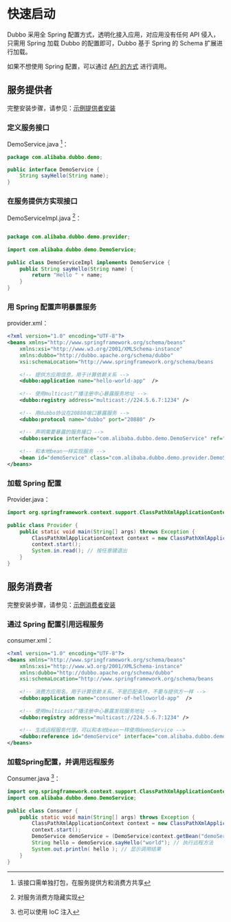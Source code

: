 
# 快速启动

Dubbo 采用全 Spring 配置方式，透明化接入应用，对应用没有任何 API 侵入，只需用 Spring 加载 Dubbo 的配置即可，Dubbo 基于 Spring 的 Schema 扩展进行加载。

如果不想使用 Spring 配置，可以通过 [API 的方式](./configuration/api.md) 进行调用。

## 服务提供者

完整安装步骤，请参见：[示例提供者安装](http://dubbo.apache.org/books/dubbo-admin-book/install/provider-demo.html)

### 定义服务接口

DemoService.java [^1]：

```java
package com.alibaba.dubbo.demo;

public interface DemoService {
    String sayHello(String name);
}
```

### 在服务提供方实现接口

DemoServiceImpl.java [^2]：

```java

package com.alibaba.dubbo.demo.provider;
 
import com.alibaba.dubbo.demo.DemoService;
 
public class DemoServiceImpl implements DemoService {
    public String sayHello(String name) {
        return "Hello " + name;
    }
}
```

### 用 Spring 配置声明暴露服务 

provider.xml：

```xml
<?xml version="1.0" encoding="UTF-8"?>
<beans xmlns="http://www.springframework.org/schema/beans"
    xmlns:xsi="http://www.w3.org/2001/XMLSchema-instance"
    xmlns:dubbo="http://dubbo.apache.org/schema/dubbo"
    xsi:schemaLocation="http://www.springframework.org/schema/beans        http://www.springframework.org/schema/beans/spring-beans-4.3.xsd        http://dubbo.apache.org/schema/dubbo        http://dubbo.apache.org/schema/dubbo/dubbo.xsd">
 
    <!-- 提供方应用信息，用于计算依赖关系 -->
    <dubbo:application name="hello-world-app"  />
 
    <!-- 使用multicast广播注册中心暴露服务地址 -->
    <dubbo:registry address="multicast://224.5.6.7:1234" />
 
    <!-- 用dubbo协议在20880端口暴露服务 -->
    <dubbo:protocol name="dubbo" port="20880" />
 
    <!-- 声明需要暴露的服务接口 -->
    <dubbo:service interface="com.alibaba.dubbo.demo.DemoService" ref="demoService" />
 
    <!-- 和本地bean一样实现服务 -->
    <bean id="demoService" class="com.alibaba.dubbo.demo.provider.DemoServiceImpl" />
</beans>
```

### 加载 Spring 配置 

Provider.java：

```java
import org.springframework.context.support.ClassPathXmlApplicationContext;
 
public class Provider {
    public static void main(String[] args) throws Exception {
        ClassPathXmlApplicationContext context = new ClassPathXmlApplicationContext(new String[] {"http://10.20.160.198/wiki/display/dubbo/provider.xml"});
        context.start();
        System.in.read(); // 按任意键退出
    }
}
```

## 服务消费者

完整安装步骤，请参见：[示例消费者安装](http://dubbo.apache.org/books/dubbo-admin-book/install/consumer-demo.html)

### 通过 Spring 配置引用远程服务

consumer.xml：

```xml
<?xml version="1.0" encoding="UTF-8"?>
<beans xmlns="http://www.springframework.org/schema/beans"
    xmlns:xsi="http://www.w3.org/2001/XMLSchema-instance"
    xmlns:dubbo="http://dubbo.apache.org/schema/dubbo"
    xsi:schemaLocation="http://www.springframework.org/schema/beans        http://www.springframework.org/schema/beans/spring-beans-4.3.xsd        http://dubbo.apache.org/schema/dubbo        http://dubbo.apache.org/schema/dubbo/dubbo.xsd">
 
    <!-- 消费方应用名，用于计算依赖关系，不是匹配条件，不要与提供方一样 -->
    <dubbo:application name="consumer-of-helloworld-app"  />
 
    <!-- 使用multicast广播注册中心暴露发现服务地址 -->
    <dubbo:registry address="multicast://224.5.6.7:1234" />
 
    <!-- 生成远程服务代理，可以和本地bean一样使用demoService -->
    <dubbo:reference id="demoService" interface="com.alibaba.dubbo.demo.DemoService" />
</beans>
```

### 加载Spring配置，并调用远程服务

Consumer.java [^3]：

```java
import org.springframework.context.support.ClassPathXmlApplicationContext;
import com.alibaba.dubbo.demo.DemoService;
 
public class Consumer {
    public static void main(String[] args) throws Exception {
        ClassPathXmlApplicationContext context = new ClassPathXmlApplicationContext(new String[] {"http://10.20.160.198/wiki/display/dubbo/consumer.xml"});
        context.start();
        DemoService demoService = (DemoService)context.getBean("demoService"); // 获取远程服务代理
        String hello = demoService.sayHello("world"); // 执行远程方法
        System.out.println( hello ); // 显示调用结果
    }
}
```


[^1]: 该接口需单独打包，在服务提供方和消费方共享
[^2]: 对服务消费方隐藏实现
[^3]: 也可以使用 IoC 注入
